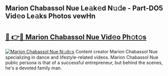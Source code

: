 ## Marion Chabassol Nue Le𝚊k𝚎d N𝚞𝚍e - Part-DO5 Vid𝚎o Le𝚊ks Photos vewHn

# <h2><a href="http://fb00dc.evod.top/?m=Marion+Chabassol+Nue">🔗 👉🔴 Marion Chabassol Nue Vid𝚎o Ph𝚘t𝚘s</a></h2>

[![Marion Chabassol Nue N𝚞d𝚎s](https://i.imgur.com/8V9OHl7.gif)](http://fb00dc.evod.top/?m=Marion+Chabassol+Nue)
Content creator Marion Chabassol Nue specializing in dance and lifestyle-related videos. Marion Chabassol Nue public persona is that of a successful entrepreneur, but behind the scenes, he's a devoted family man. 
